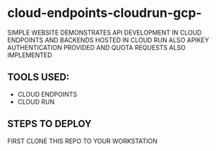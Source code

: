 # cloud-endpoints-cloudrun-gcp-
SIMPLE WEBSITE DEMONSTRATES API DEVELOPMENT IN CLOUD ENDPOINTS AND  BACKENDS HOSTED IN CLOUD RUN ALSO APIKEY AUTHENTICATION PROVIDED AND QUOTA REQUESTS  ALSO IMPLEMENTED
## TOOLS USED:
- CLOUD ENDPOINTS
- CLOUD RUN
## STEPS TO DEPLOY
FIRST CLONE THIS REPO TO YOUR WORKSTATION

